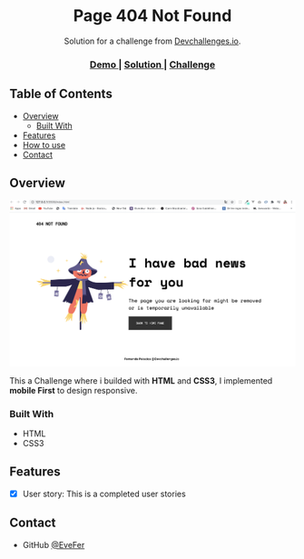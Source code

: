 <!-- Please update value in the {}  -->

<h1 align="center">Page 404 Not Found</h1>

<div align="center">
   Solution for a challenge from  <a href="http://devchallenges.io" target="_blank">Devchallenges.io</a>.
</div>

<div align="center">
  <h3>
    <a href="https://{your-demo-link.your-domain}">
      Demo
    </a>
    <span> | </span>
    <a href="https://{your-url-to-the-solution}">
      Solution
    </a>
    <span> | </span>
    <a href="https://{your-url-to-the-challenge}">
      Challenge
    </a>
  </h3>
</div>

<!-- TABLE OF CONTENTS -->

## Table of Contents

- [Overview](#overview)
  - [Built With](#built-with)
- [Features](#features)
- [How to use](#how-to-use)
- [Contact](#contact)

<!-- OVERVIEW -->

## Overview

![screenshot](./desktop.png)

This a Challenge where i builded with **HTML** and **CSS3**, I implemented **mobile First** to
design responsive.

### Built With

<!-- This section should list any major frameworks that you built your project using. Here are a few examples.-->

- HTML
- CSS3

## Features


- [x] User story: This is a completed user stories



## Contact

- GitHub [@EveFer](https://{github.com/EveFer})
